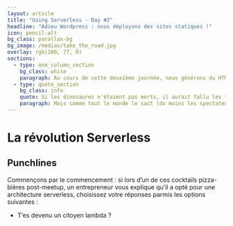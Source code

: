 ```yaml
---
layout: article
title: "Going Serverless - Day #2"
headline: "Adieu Wordpress : nous déployons des sites statiques !"
icon: pencil-alt
bg_class: parallax-bg
bg_image: /medias/take_the_road.jpg
overlay: rgb(100, 77, 0)
sections:
  - type: one_column_section
    bg_class: white
    paragraph: Au cours de cette deuxième journée, nous générons du HTML avec Metalsmith, un générateur de site statique phare basé sur node.JS.
  - type: quote_section
    bg_class: info
    quote: Si les dinosaures n'étaient pas morts, il aurait fallu les tuer ! - J.C Van Damme
    paragraph: Mais comme tout le monde le sait (du moins les spectateurs de Jurassic World) les dinosaures, c'est pas si facile à tuer !
---
```

# La révolution Serverless

## Punchlines

Commençons par le commencement : si lors d’un de ces cocktails pizza-bières post-meetup, un entrepreneur vous explique qu’il a opté pour une architecture serverless, choisissez votre réponses parmis les options suivantes : 


- T’es devenu un citoyen lambda ?
